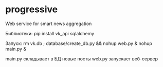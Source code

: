 # progressive
Web service for smart news aggregation

Библиотеки: pip install vk_api sqlalchemy

Запуск: rm vk.db ; database/create_db.py && nohup web.py & nohup main.py &

main.py складывает в БД новые посты
web.py запускает веб-сервер

